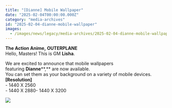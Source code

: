 ```yaml
---
title: "[Dianne] Mobile Wallpaper"
date: "2025-02-04T00:00:00.000Z"
category: "media-archives"
id: "2025-02-04-dianne-mobile-wallpaper"
images:
  - /images/news/legacy/media-archives/2025-02-04-dianne-mobile-wallpaper/32b08a203a9e47f5aa1e7cc962c20b86.webp
---
```


**The Action Anime,** **OUTERPLANE**  
Hello, Masters! This is GM **Lisha**.  
  
We are excited to announce that mobile wallpapers featuring **Dianne****,** are now available.  
You can set them as your background on a variety of mobile devices.  
**\[Resolution\]**  
\- 1440 X 2560  
\- 1440 X 2880- 1440 X 3200

![](/images/news/legacy/media-archives/2025-02-04-dianne-mobile-wallpaper/32b08a203a9e47f5aa1e7cc962c20b86.webp)
